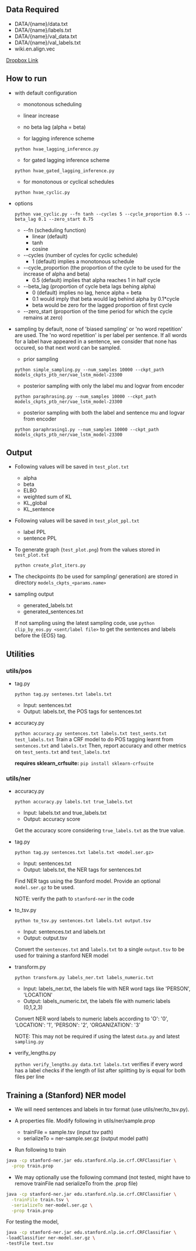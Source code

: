 ## Data Required
- DATA/{name}/data.txt
- DATA/{name}/labels.txt
- DATA/{name}/val_data.txt
- DATA/{name}/val_labels.txt
- wiki.en.align.vec

[Dropbox Link](https://www.dropbox.com/sh/5bgmlo33bpjam2f/AAA39m2wM0Tj5s1FpvokpsACa?dl=0)

## How to run

- with default configuration
  - monotonous scheduling
  - linear increase
  - no beta lag (alpha = beta)

  - for lagging inference scheme

  `python hvae_lagging_inference.py`

  - for gated lagging inference scheme

  `python hvae_gated_lagging_inference.py`

  - for monotonous or cyclical schedules

  `python hvae_cyclic.py`

- options

  `python vae_cyclic.py --fn tanh --cycles 5 --cycle_proportion 0.5 --beta_lag 0.1 --zero_start 0.75`
  - --fn (scheduling function)
    - linear (default)
    - tanh
    - cosine
  - --cycles (number of cycles for cyclic schedule)
    - 1 (default) implies a monotonous schedule
  - --cycle_proportion (the proportion of the cycle to be used for the increase of alpha and beta)
    - 0.5 (default) implies that alpha reaches 1 in half cycle
  - --beta_lag (proportion of cycle beta lags behing alpha)
    - 0 (default) implies no lag, hence alpha = beta
    - 0.1 would imply that beta would lag behind alpha by 0.1*cycle
    - beta would be zero for the lagged proportion of first cycle
  - --zero_start (proportion of the time period for which the cycle remains at zero)

- sampling
  by default, none of 'biased sampling' or 'no word repetition' are used.
  The 'no word repetition' is per label per sentence. If all words for a label have appeared in a sentence, we consider that none has occured, so that next word can be sampled.

  - prior sampling

  `python simple_sampling.py --num_samples 10000 --ckpt_path models_ckpts_ptb_ner/vae_lstm_model-23300`

  - posterior sampling with only the label mu and logvar from encoder

  `python paraphrasing.py --num_samples 10000 --ckpt_path models_ckpts_ptb_ner/vae_lstm_model-23300`

  - posterior sampling with both the label and sentence mu and logvar from encoder

  `python paraphrasing1.py --num_samples 10000 --ckpt_path models_ckpts_ptb_ner/vae_lstm_model-23300`


## Output
- Following values will be saved in `test_plot.txt`
  - alpha
  - beta
  - ELBO
  - weighted sum of KL
  - KL_global
  - KL_sentence

- Following values will be saved in `test_plot_ppl.txt`
  - label PPL
  - sentence PPL

- To generate graph (`test_plot.png`) from the values stored in `test_plot.txt`

  `python create_plot_iters.py`

- The checkpoints (to
 be used for sampling/ generation) are stored in directory `models_ckpts_<params.name>`

- sampling output
  - generated_labels.txt
  - generated_sentences.txt

  If not sampling using the latest sampling code, use `python clip_by_eos.py <sent/label file>` to get the sentences and labels before the {EOS} tag.

## Utilities
### utils/pos
- tag.py

  `python tag.py sentenes.txt labels.txt`
  - Input: sentences.txt
  - Output: labels.txt, the POS tags for sentences.txt

- accuracy.py

  `python accuracy.py sentences.txt labels.txt test_sents.txt test_labels.txt`
  Train a CRF model to do POS tagging learnt from `sentences.txt` and `labels.txt`
  Then, report accuracy and other metrics on `test_sents.txt` and `test_labels.txt`

  **requires sklearn_crfsuite:**
  `pip install sklearn-crfsuite`

### utils/ner
- accuracy.py

  `python accuracy.py labels.txt true_labels.txt`
  - Input: labels.txt and true_labels.txt
  - Output: accuracy score

  Get the accuracy score considering `true_labels.txt` as the true value.

- tag.py

  `python tag.py sentences.txt labels.txt <model.ser.gz>`
  - Input: sentences.txt
  - Output: labels.txt, the NER tags for sentences.txt

  Find NER tags using the Stanford model.
  Provide an optional `model.ser.gz` to be used.

  NOTE: verify the path to `stanford-ner` in the code

- to_tsv.py

  `python to_tsv.py sentences.txt labels.txt output.tsv`
  - Input: sentences.txt and labels.txt
  - Output: output.tsv

  Convert the `sentences.txt` and `labels.txt` to a single `output.tsv` to be used for training a stanford NER model

- transform.py

  `python transform.py labels_ner.txt labels_numeric.txt`
  - Input: labels_ner.txt, the labels file with NER word tags like 'PERSON', 'LOCATION'
  - Output: labels_numeric.txt, the labels file with numeric labels (0,1,2,3)

  Convert NER word labels to numeric labels according to
  'O': '0', 'LOCATION': '1', 'PERSON': '2', 'ORGANIZATION': '3'

  NOTE: This may not be required if using the latest `data.py` and latest `sampling.py`

- verify_lengths.py

  `python verify_lengths.py data.txt labels.txt`
  verifies if every word has a label
  checks if the length of list after splitting by <space> is equal for both files per line

## Training a (Stanford) NER model
  - We will need sentences and labels in tsv format (use utils/ner/to_tsv.py).
  - A properties file. Modify following in utils/ner/sample.prop
    - trainFile = sample.tsv (input tsv path)
    - serializeTo = ner-sample.ser.gz (output model path)

  - Run following to train
  ```bash
  java -cp stanford-ner.jar edu.stanford.nlp.ie.crf.CRFClassifier \
    -prop train.prop
  ```

  - We may optionally use the following command
    (not tested, might have to remove trainFile nad serializeTo from the .prop file)
  ```bash
  java -cp stanford-ner.jar edu.stanford.nlp.ie.crf.CRFClassifier \
    -trainFile train.tsv \
    -serializeTo ner-model.ser.gz \
    -prop train.prop
  ```

  For testing the model,
  ```bash
  java -cp stanford-ner.jar edu.stanford.nlp.ie.crf.CRFClassifier \
  -loadClassifier ner-model.ser.gz \
  -testFile text.tsv
  ```
